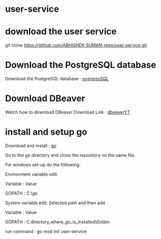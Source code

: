 # user-service

# download the user service
git clone https://github.com/ABHISHEK-SUMAN-repo/user-service.git

# Download the PostgreSQL database

Download the PostgreSQL database : [postgresSQL](https://www.postgresql.org/download/)

# Download DBeaver

Watch how to download DBeaver
Download Link : [dbeaverYT](https://youtu.be/0BOjD6H9Uos?si=2NrD1rD0z8qJlL5z/)

# install and setup go

Download and install  : [go](https://go.dev/doc/install)

Go to the go directory and clone the repository on the same file.

For windows set-up do the following:

Environment variable edit:

Variable  :  Value
<!-- --------------------- -->
GOPATH    :  C:\go   

System variable edit: Selected path and then add 

Variable  :  Value
<!-- --------------------- -->
GOPATH    :  C:directory_where_go_is_installed\Go\bin

run command : go mod init user-service
